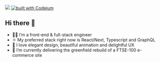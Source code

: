[![](https://www.codewars.com/users/chrisfrancis27/badges/small)](https://www.codewars.com/users/chrisfrancis27)
[![built with Codeium](https://codeium.com/badges/main)](https://codeium.com/profile/chrisf)

## Hi there 👋

* 👨‍💻 I’m a front-end & full-stack engineer
* ⚛️ My preferred stack right now is React/Next, Typescript and GraphQL
* 🎨 I love elegant design, beautiful animation and delightful UX
* 🔭 I’m currently delivering the greenfield rebuild of a FTSE-100 e-commerce site

